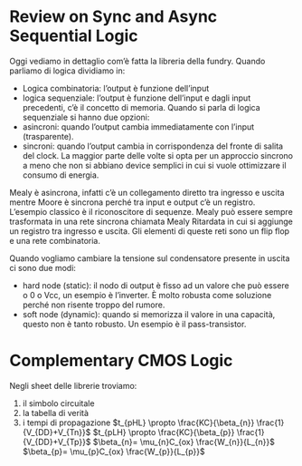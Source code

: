 # Review on Sync and Async Sequential Logic
Oggi vediamo in dettaglio com’è fatta la libreria della fundry.
Quando parliamo di logica dividiamo in:
- Logica combinatoria: l’output è funzione dell’input
- logica sequenziale: l’output è funzione dell’input e dagli input precedenti, c’è il concetto di memoria.
Quando si parla di logica sequenziale si hanno due opzioni:
- asincroni: quando l’output cambia immediatamente con l’input (trasparente).
- sincroni: quando l’output cambia in corrispondenza del fronte di salita del clock.
La maggior parte delle volte si opta per un approccio sincrono a meno che non si abbiano device semplici in cui si vuole ottimizzare il consumo di energia.

Mealy è asincrona, infatti c’è un collegamento diretto tra ingresso e uscita mentre Moore è sincrona perché tra input e output c’è un registro.
L’esempio classico è il riconoscitore di sequenze. 
Mealy può essere sempre trasformata in una rete sincrona chiamata Mealy Ritardata in cui si aggiunge un registro tra ingresso e uscita.
Gli elementi di queste reti sono un flip flop e una rete combinatoria. 

Quando vogliamo cambiare la tensione sul condensatore presente in uscita ci sono due modi: 
- hard node (static): il nodo di output è fisso ad un valore che può essere o 0 o Vcc, un esempio è l’inverter. È molto robusta come soluzione perché non risente troppo del rumore. 
- soft node (dynamic): quando si memorizza il valore in una capacità, questo non è tanto robusto. Un esempio è il pass-transistor. 

# Complementary CMOS Logic

Negli sheet delle librerie troviamo:
1. il simbolo circuitale
2. la tabella di verità
3. i tempi di propagazione 
	$t_{pHL} \propto \frac{KC}{\beta_{n}} \frac{1}{V_{DD}+V_{Tn}}$ 
	$t_{pLH} \propto \frac{KC}{\beta_{p}} \frac{1}{V_{DD}+V_{Tp}}$
	$\beta_{n}= \mu_{n}C_{ox} \frac{W_{n}}{L_{n}}$
	$\beta_{p}= \mu_{p}C_{ox} \frac{W_{p}}{L_{p}}$
